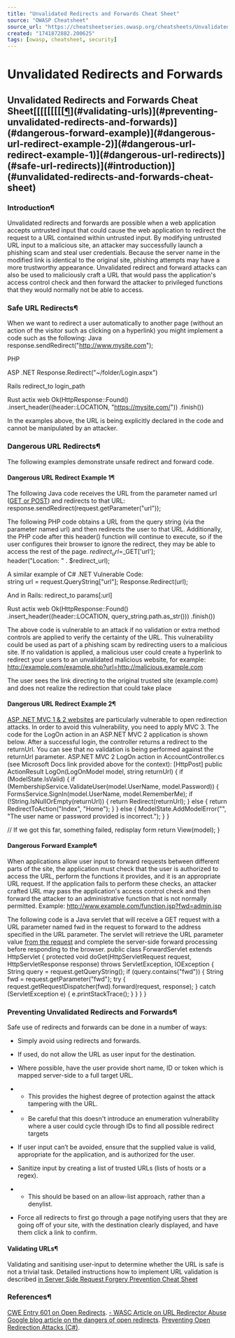 ```yaml
---
title: "Unvalidated Redirects and Forwards Cheat Sheet"
source: "OWASP Cheatsheet"
source_url: "https://cheatsheetseries.owasp.org/cheatsheets/Unvalidated_Redirects_and_Forwards_Cheat_Sheet.html"
created: "1741872882.200625"
tags: [owasp, cheatsheet, security]
---
```

# Unvalidated Redirects and Forwards

## Unvalidated Redirects and Forwards Cheat Sheet[[[[[[[[[[¶](#references)](#validating-urls)](#preventing-unvalidated-redirects-and-forwards)](#dangerous-forward-example)](#dangerous-url-redirect-example-2)](#dangerous-url-redirect-example-1)](#dangerous-url-redirects)](#safe-url-redirects)](#introduction)](#unvalidated-redirects-and-forwards-cheat-sheet)
### Introduction¶
Unvalidated redirects and forwards are possible when a web application accepts untrusted input that could cause the web application to redirect the request to a URL contained within untrusted input. By modifying untrusted URL input to a malicious site, an attacker may successfully launch a phishing scam and steal user credentials.
Because the server name in the modified link is identical to the original site, phishing attempts may have a more trustworthy appearance. Unvalidated redirect and forward attacks can also be used to maliciously craft a URL that would pass the application's access control check and then forward the attacker to privileged functions that they would normally not be able to access.
### Safe URL Redirects¶
When we want to redirect a user automatically to another page (without an action of the visitor such as clicking on a hyperlink) you might implement a code such as the following:
Java
response.sendRedirect("http://www.mysite.com");

PHP
<?php
/* Redirect browser */
header("Location: http://www.mysite.com");
/* Exit to prevent the rest of the code from executing */
exit;
?>

ASP .NET
Response.Redirect("~/folder/Login.aspx")

Rails
redirect_to login_path

Rust actix web
  Ok(HttpResponse::Found()
        .insert_header((header::LOCATION, "https://mysite.com/"))
        .finish())

In the examples above, the URL is being explicitly declared in the code and cannot be manipulated by an attacker.
### Dangerous URL Redirects¶
The following examples demonstrate unsafe redirect and forward code.
#### Dangerous URL Redirect Example 1¶
The following Java code receives the URL from the parameter named url ([GET or POST](https://docs.oracle.com/javaee/7/api/javax/servlet/ServletRequest.html#getParameter-java.lang.String-)) and redirects to that URL:
response.sendRedirect(request.getParameter("url"));

The following PHP code obtains a URL from the query string (via the parameter named url) and then redirects the user to that URL. Additionally, the PHP code after this header() function will continue to execute, so if the user configures their browser to ignore the redirect, they may be able to access the rest of the page.
$redirect_url = $_GET['url'];
header("Location: " . $redirect_url);

A similar example of C# .NET Vulnerable Code:
string url = request.QueryString["url"];
Response.Redirect(url);

And in Rails:
redirect_to params[:url]

Rust actix web
  Ok(HttpResponse::Found()
        .insert_header((header::LOCATION, query_string.path.as_str()))
        .finish())

The above code is vulnerable to an attack if no validation or extra method controls are applied to verify the certainty of the URL. This vulnerability could be used as part of a phishing scam by redirecting users to a malicious site.
If no validation is applied, a malicious user could create a hyperlink to redirect your users to an unvalidated malicious website, for example:
 http://example.com/example.php?url=http://malicious.example.com

The user sees the link directing to the original trusted site (example.com) and does not realize the redirection that could take place
#### Dangerous URL Redirect Example 2¶
[ASP .NET MVC 1 & 2 websites](https://docs.microsoft.com/en-us/aspnet/mvc/overview/security/preventing-open-redirection-attacks) are particularly vulnerable to open redirection attacks. In order to avoid this vulnerability, you need to apply MVC 3.
The code for the LogOn action in an ASP.NET MVC 2 application is shown below. After a successful login, the controller returns a redirect to the returnUrl. You can see that no validation is being performed against the returnUrl parameter.
ASP.NET MVC 2 LogOn action in AccountController.cs (see Microsoft Docs link provided above for the context):
[HttpPost]
 public ActionResult LogOn(LogOnModel model, string returnUrl)
 {
   if (ModelState.IsValid)
   {
     if (MembershipService.ValidateUser(model.UserName, model.Password))
     {
       FormsService.SignIn(model.UserName, model.RememberMe);
       if (!String.IsNullOrEmpty(returnUrl))
       {
         return Redirect(returnUrl);
       }
       else
       {
         return RedirectToAction("Index", "Home");
       }
     }
     else
     {
       ModelState.AddModelError("", "The user name or password provided is incorrect.");
     }
   }

   // If we got this far, something failed, redisplay form
   return View(model);
 }

#### Dangerous Forward Example¶
When applications allow user input to forward requests between different parts of the site, the application must check that the user is authorized to access the URL, perform the functions it provides, and it is an appropriate URL request.
If the application fails to perform these checks, an attacker crafted URL may pass the application's access control check and then forward the attacker to an administrative function that is not normally permitted.
Example:
http://www.example.com/function.jsp?fwd=admin.jsp

The following code is a Java servlet that will receive a GET request with a URL parameter named fwd in the request to forward to the address specified in the URL parameter. The servlet will retrieve the URL parameter value [from the request](https://docs.oracle.com/javaee/7/api/javax/servlet/ServletRequest.html#getParameter-java.lang.String-) and complete the server-side forward processing before responding to the browser.
public class ForwardServlet extends HttpServlet
{
  protected void doGet(HttpServletRequest request, HttpServletResponse response)
                    throws ServletException, IOException {
    String query = request.getQueryString();
    if (query.contains("fwd"))
    {
      String fwd = request.getParameter("fwd");
      try
      {
        request.getRequestDispatcher(fwd).forward(request, response);
      }
      catch (ServletException e)
      {
        e.printStackTrace();
      }
    }
  }
}

### Preventing Unvalidated Redirects and Forwards¶
Safe use of redirects and forwards can be done in a number of ways:

- Simply avoid using redirects and forwards.
- If used, do not allow the URL as user input for the destination.
- Where possible, have the user provide short name, ID or token which is mapped server-side to a full target URL.
- - This provides the highest degree of protection against the attack tampering with the URL.
- - Be careful that this doesn't introduce an enumeration vulnerability where a user could cycle through IDs to find all possible redirect targets

- If user input can’t be avoided, ensure that the supplied value is valid, appropriate for the application, and is authorized for the user.
- Sanitize input by creating a list of trusted URLs (lists of hosts or a regex).
- - This should be based on an allow-list approach, rather than a denylist.

- Force all redirects to first go through a page notifying users that they are going off of your site, with the destination clearly displayed, and have them click a link to confirm.

#### Validating URLs¶
Validating and sanitising user-input to determine whether the URL is safe is not a trivial task. Detailed instructions how to implement URL validation is described [in Server Side Request Forgery Prevention Cheat Sheet](Server_Side_Request_Forgery_Prevention_Cheat_Sheet.html#application-layer)
### References¶

[CWE Entry 601 on Open Redirects](http://cwe.mitre.org/data/definitions/601.html).
[- WASC Article on URL Redirector Abuse](http://projects.webappsec.org/w/page/13246981/URL%20Redirector%20Abuse)
[Google blog article on the dangers of open redirects](http://googlewebmastercentral.blogspot.com/2009/01/open-redirect-urls-is-your-site-being.html).
[Preventing Open Redirection Attacks (C#)](http://www.asp.net/mvc/tutorials/security/preventing-open-redirection-attacks).